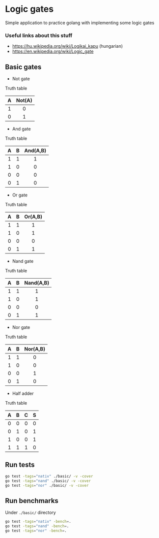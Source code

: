 # Logic gates

Simple application to practice golang with implementing some logic gates

### Useful links about this stuff

- https://hu.wikipedia.org/wiki/Logikai_kapu (hungarian)
- https://en.wikipedia.org/wiki/Logic_gate

## Basic gates

- Not gate

Truth table

|A|Not(A)|
|:-:|:-:|
|1|0|
|0|1|

- And gate

Truth table

|A|B|And(A,B)|
|:-:|:-:|:-:|
|1|1|1|
|1|0|0|
|0|0|0|
|0|1|0|

- Or gate

Truth table

|A|B|Or(A,B)|
|:-:|:-:|:-:|
|1|1|1|
|1|0|1|
|0|0|0|
|0|1|1|

- Nand gate

Truth table

|A|B|Nand(A,B)|
|:-:|:-:|:-:|
|1|1|1|
|1|0|1|
|0|0|0|
|0|1|1|

- Nor gate

Truth table

|A|B|Nor(A,B)|
|:-:|:-:|:-:|
|1|1|0|
|1|0|0|
|0|0|1|
|0|1|0|

- Half adder

Truth table

|A|B|C|S|
|:-:|:-:|:-:|:-:|
|0|0|0|0|
|0|1|0|1|
|1|0|0|1|
|1|1|1|0|

## Run tests

```bash
go test -tags="nativ" ./basic/ -v -cover
go test -tags="nand" ./basic/ -v -cover
go test -tags="nor" ./basic/ -v -cover
```

## Run benchmarks

Under `./basic/` directory

```bash
go test -tags="nativ" -bench=.
go test -tags="nand" -bench=.
go test -tags="nor" -bench=.
```
